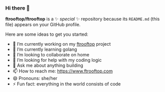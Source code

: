 ### Hi there 👋

**ftrooftop/ftrooftop** is a ✨ _special_ ✨ repository because its `README.md` (this file) appears on your GitHub profile.

Here are some ideas to get you started:

- 🔭 I’m currently working on my [ftrooftop](https://www.ftrooftop.com) project
- 🌱 I’m currently learning golang
- 👯 I’m looking to collaborate on home
- 🤔 I’m looking for help with my coding logic
- 💬 Ask me about anything building
- 📫 How to reach me: https://www.ftrooftop.com
- 😄 Pronouns: she/her
- ⚡ Fun fact: everything in the world consists of code
